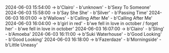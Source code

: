 2024-06-03 15:54:00 -> b'Clairo' - b'unknown' - b'Sexy To Someone'
2024-06-03 15:58:00 -> b'Say She She' - b'Silver' - b'Passing Time'
2024-06-03 16:01:00 -> b'Wallows' - b'Calling After Me' - b'Calling After Me'
2024-06-03 16:04:00 -> b'girl in red' - b'we fell in love in october / forget her' - b'we fell in love in october'
2024-06-03 16:07:00 -> b'Clairo' - b'Sling' - b'Amoeba'
2024-06-03 16:11:00 -> b'Suki Waterhouse' - b'Good Looking' - b'Good Looking'
2024-06-03 16:18:00 -> b'Fazerdaze' - b'Morningside' - b'Little Uneasy'
